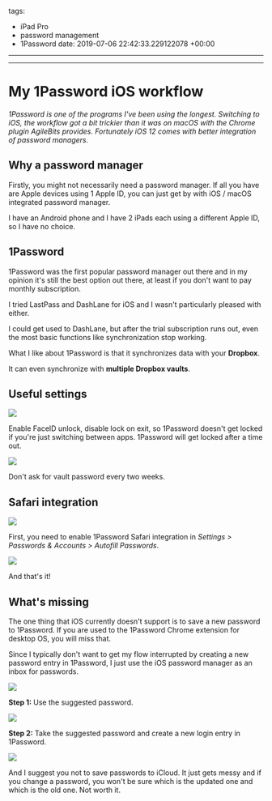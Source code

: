 tags:
- iPad Pro
- password management
- 1Password
date: 2019-07-06 22:42:33.229122078 +00:00

---

---

# My 1Password iOS workflow

_1Password is one of the programs I've been using the longest. Switching to iOS, the workflow got a bit trickier than it was on macOS with the Chrome plugin AgileBits provides. Fortunately iOS 12 comes with better integration of password managers._

## Why a password manager

Firstly, you might not necessarily need a password manager. If all you have are Apple devices using 1 Apple ID, you can just get by with iOS / macOS integrated password manager.

I have an Android phone and I have 2 iPads each using a different Apple ID, so I have no choice.

## 1Password

1Password was the first popular password manager out there and in my opinion it's still the best option out there, at least if you don't want to pay monthly subscription.

I tried LastPass and DashLane for iOS and I wasn't particularly pleased with either.

I could get used to DashLane, but after the trial subscription runs out, even the most basic functions like synchronization stop working.

What I like about 1Password is that it synchronizes data with your **Dropbox**.

It can even synchronize with **multiple Dropbox vaults**.

## Useful settings

![](1password-settings.jpg)

Enable FaceID unlock, disable lock on exit, so 1Password doesn't get locked if you're just switching between apps. 1Password will get locked after a time out.

![](1password-settings-advanced.jpg)

Don't ask for vault password every two weeks.

## Safari integration

![](1password-safari-integration.jpg)

First, you need to enable 1Password Safari integration in _Settings > Passwords & Accounts > Autofill Passwords_.

![](1password-safari.jpg)

And that's it!

## What's missing

The one thing that iOS currently doesn't support is to save a new password to 1Password. If you are used to the 1Password Chrome extension for desktop OS, you will miss that.

Since I typically don't want to get my flow interrupted by creating a new password entry in 1Password, I just use the iOS password manager as an inbox for passwords.

![](safari-ios-password-manager-generated-password.jpg)

**Step 1:** Use the suggested password.

![](ios-password-manager.jpg)

**Step 2:** Take the suggested password and create a new login entry in 1Password.

![](safari-ios-password-manager.jpg)

And I suggest you not to save passwords to iCloud. It just gets messy and if you change a password, you won't be sure which is the updated one and which is the old one. Not worth it.
